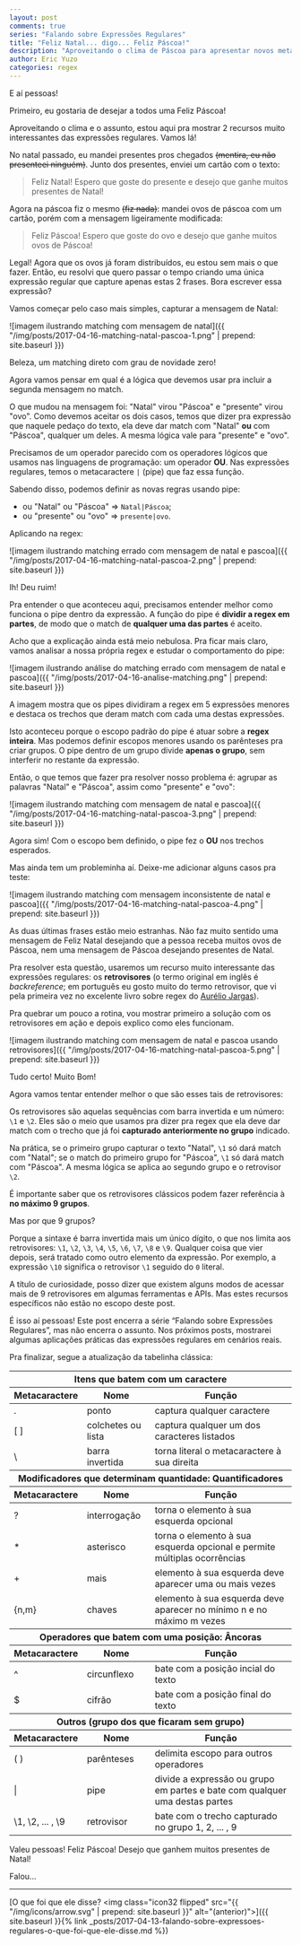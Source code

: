 ```yaml
---
layout: post
comments: true
series: "Falando sobre Expressões Regulares"
title: "Feliz Natal... digo... Feliz Páscoa!"
description: "Aproveitando o clima de Páscoa para apresentar novos metacaracteres."
author: Eric Yuzo
categories: regex
---
```

E aí pessoas!

Primeiro, eu gostaria de desejar a todos uma Feliz Páscoa!

Aproveitando o clima e o assunto, estou aqui pra mostrar 2 recursos muito interessantes das expressões regulares. Vamos lá!

No natal passado, eu mandei presentes pros chegados ~~(mentira, eu não presenteei ninguém)~~. Junto dos presentes, enviei um cartão com o texto:

> Feliz Natal! Espero que goste do presente e desejo que ganhe muitos presentes de Natal!

Agora na páscoa fiz o mesmo ~~(fiz nada)~~: mandei ovos de páscoa com um cartão, porém com a mensagem ligeiramente modificada:

> Feliz Páscoa! Espero que goste do ovo e desejo que ganhe muitos ovos de Páscoa!

Legal! Agora que os ovos já foram distribuídos, eu estou sem mais o que fazer. Então, eu resolvi que quero passar o tempo criando uma única expressão regular que capture apenas estas 2 frases. Bora escrever essa expressão?

Vamos começar pelo caso mais simples, capturar a mensagem de Natal:

![imagem ilustrando matching com mensagem de natal]({{ "/img/posts/2017-04-16-matching-natal-pascoa-1.png" | prepend: site.baseurl }})

Beleza, um matching direto com grau de novidade zero!

Agora vamos pensar em qual é a lógica que devemos usar pra incluir a segunda mensagem no match.

O que mudou na mensagem foi: "Natal" virou "Páscoa" e "presente" virou "ovo". Como devemos aceitar os dois casos, temos que dizer pra expressão que naquele pedaço do texto, ela deve dar match com "Natal" **ou** com "Páscoa", qualquer um deles. A mesma lógica vale para "presente" e "ovo".

Precisamos de um operador parecido com os operadores lógicos que usamos nas linguagens de programação: um operador **OU**. Nas expressões regulares, temos o metacaractere `|` (pipe) que faz essa função.

Sabendo disso, podemos definir as novas regras usando pipe:
* ou "Natal" ou "Páscoa" => `Natal|Páscoa`;
* ou "presente" ou "ovo" => `presente|ovo`.

Aplicando na regex:

![imagem ilustrando matching errado com mensagem de natal e pascoa]({{ "/img/posts/2017-04-16-matching-natal-pascoa-2.png" | prepend: site.baseurl }})

Ih! Deu ruim!

Pra entender o que aconteceu aqui, precisamos entender melhor como funciona o pipe dentro da expressão. A função do pipe é **dividir a regex em partes**, de modo que o match de **qualquer uma das partes** é aceito.

Acho que a explicação ainda está meio nebulosa. Pra ficar mais claro, vamos analisar a nossa própria regex e estudar o comportamento do pipe:

![imagem ilustrando análise do matching errado com mensagem de natal e pascoa]({{ "/img/posts/2017-04-16-analise-matching.png" | prepend: site.baseurl }})

A imagem mostra que os pipes dividiram a regex em 5 expressões menores e destaca os trechos que deram match com cada uma destas expressões.

Isto aconteceu porque o escopo padrão do pipe é atuar sobre a **regex inteira**. Mas podemos definir escopos menores usando os parênteses pra criar grupos. O pipe dentro de um grupo divide **apenas o grupo**, sem interferir no restante da expressão.

Então, o que temos que fazer pra resolver nosso problema é: agrupar as palavras "Natal" e "Páscoa", assim como "presente" e "ovo":

![imagem ilustrando matching com mensagem de natal e pascoa]({{ "/img/posts/2017-04-16-matching-natal-pascoa-3.png" | prepend: site.baseurl }})

Agora sim! Com o escopo bem definido, o pipe fez o **OU** nos trechos esperados.

Mas ainda tem um probleminha aí. Deixe-me adicionar alguns casos pra teste:

![imagem ilustrando matching com mensagem inconsistente de natal e pascoa]({{ "/img/posts/2017-04-16-matching-natal-pascoa-4.png" | prepend: site.baseurl }})

As duas últimas frases estão meio estranhas. Não faz muito sentido uma mensagem de Feliz Natal desejando que a pessoa receba muitos ovos de Páscoa, nem uma mensagem de Páscoa desejando presentes de Natal.

Pra resolver esta questão, usaremos um recurso muito interessante das expressões regulares: os **retrovisores** (o termo original em inglês é _backreference_; em português eu gosto muito do termo retrovisor, que vi pela primeira vez no excelente livro sobre regex do [Aurélio Jargas](http://aurelio.net/regex/)).

Pra quebrar um pouco a rotina, vou mostrar primeiro a solução com os retrovisores em ação e depois explico como eles funcionam.

![imagem ilustrando matching com mensagem de natal e pascoa usando retrovisores]({{ "/img/posts/2017-04-16-matching-natal-pascoa-5.png" | prepend: site.baseurl }})

Tudo certo! Muito Bom!

Agora vamos tentar entender melhor o que são esses tais de retrovisores:

Os retrovisores são aquelas sequências com barra invertida e um número: `\1` e `\2`. Eles são o meio que usamos pra dizer pra regex que ela deve dar match com o trecho que já foi **capturado anteriormente no grupo** indicado.

Na prática, se o primeiro grupo capturar o texto "Natal", `\1` só dará match com "Natal"; se o match do primeiro grupo for "Páscoa", `\1` só dará match com "Páscoa". A mesma lógica se aplica ao segundo grupo e o retrovisor `\2`.

É importante saber que os retrovisores clássicos podem fazer referência à **no máximo 9 grupos**.

Mas por que 9 grupos?

Porque a sintaxe é barra invertida mais um único dígito, o que nos limita aos retrovisores: `\1`, `\2`, `\3`, `\4`, `\5`, `\6`, `\7`, `\8` e `\9`. Qualquer coisa que vier depois, será tratado como outro elemento da expressão. Por exemplo, a expressão `\10` significa o retrovisor `\1` seguido do `0` literal.

A título de curiosidade, posso dizer que existem alguns modos de acessar mais de 9 retrovisores em algumas ferramentas e APIs. Mas estes recursos específicos não estão no escopo deste post.

É isso aí pessoas! Este post encerra a série “Falando sobre Expressões Regulares”, mas não encerra o assunto. Nos próximos posts, mostrarei algumas aplicações práticas das expressões regulares em cenários reais.

Pra finalizar, segue a atualização da tabelinha clássica:

<table class="table">
  <thead>
    <tr>
      <th colspan="3">Itens que batem com um caractere</th>
    </tr>
    <tr>
      <th>Metacaractere</th><th>Nome</th><th>Função</th>
    </tr>
  </thead>
  <tbody>
    <tr>
      <td>.</td><td>ponto</td><td>captura qualquer caractere</td>
    </tr>
    <tr>
      <td>[ ]</td><td>colchetes ou lista</td><td>captura qualquer um dos caracteres listados</td>
    </tr>
    <tr>
      <td>\</td><td>barra invertida</td><td>torna literal o metacaractere à sua direita</td>
    </tr>
  </tbody>
  <thead>
    <tr>
      <th colspan="3">Modificadores que determinam quantidade: Quantificadores</th>
    </tr>
    <tr>
      <th>Metacaractere</th><th>Nome</th><th>Função</th>
    </tr>
  </thead>
  <tbody>
    <tr>
      <td>?</td><td>interrogação</td><td>torna o elemento à sua esquerda opcional</td>
    </tr>
    <tr>
      <td>*</td><td>asterisco</td><td>torna o elemento à sua esquerda opcional e permite múltiplas ocorrências</td>
    </tr>
    <tr>
      <td>+</td><td>mais</td><td>elemento à sua esquerda deve aparecer uma ou mais vezes</td>
    </tr>
    <tr>
      <td>{n,m}</td><td>chaves</td><td>elemento à sua esquerda deve aparecer no mínimo n e no máximo m vezes</td>
    </tr>
  </tbody>
  <thead>
    <tr>
      <th colspan="3">Operadores que batem com uma posição: Âncoras</th>
    </tr>
    <tr>
      <th>Metacaractere</th><th>Nome</th><th>Função</th>
    </tr>
  </thead>
  <tbody>
    <tr>
      <td>^</td><td>circunflexo</td><td>bate com a posição incial do texto</td>
    </tr>
    <tr>
      <td>$</td><td>cifrão</td><td>bate com a posição final do texto</td>
    </tr>
  </tbody>
  <thead>
    <tr>
      <th colspan="3">Outros (grupo dos que ficaram sem grupo)</th>
    </tr>
    <tr>
      <th>Metacaractere</th><th>Nome</th><th>Função</th>
    </tr>
  </thead>
  <tbody>
    <tr>
      <td>( )</td><td>parênteses</td><td>delimita escopo para outros operadores</td>
    </tr>
    <tr>
      <td>|</td><td>pipe</td><td>divide a expressão ou grupo em partes e bate com qualquer uma destas partes</td>
    </tr>
    <tr>
      <td>\1, \2, ... , \9</td><td>retrovisor</td><td>bate com o trecho capturado no grupo 1, 2, ... , 9</td>
    </tr>
  </tbody>
</table>

Valeu pessoas! Feliz Páscoa! Desejo que ganhem muitos presentes de Natal!

Falou...

---

<span class="previous-post">[O que foi que ele disse? <img class="icon32 flipped" src="{{ "/img/icons/arrow.svg" | prepend: site.baseurl }}" alt="(anterior)">]({{ site.baseurl }}{% link _posts/2017-04-13-falando-sobre-expressoes-regulares-o-que-foi-que-ele-disse.md %})</span>
